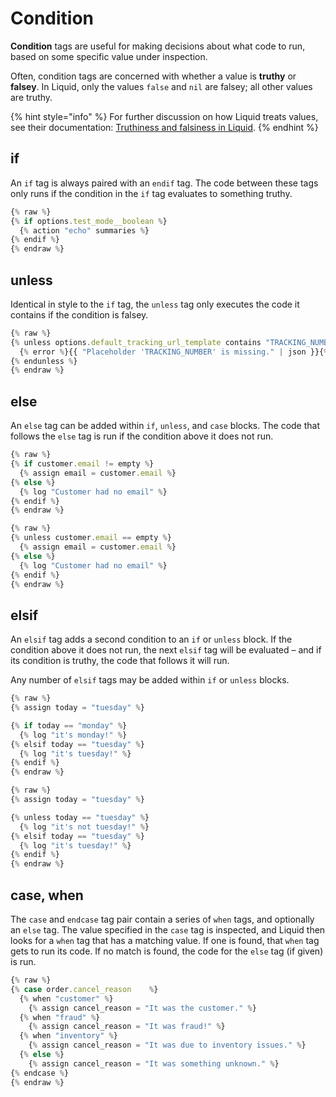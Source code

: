 # Condition

**Condition** tags are useful for making decisions about what code to run, based on some specific value under inspection.

Often, condition tags are concerned with whether a value is **truthy** or **falsey**. In Liquid, only the values `false` and `nil` are falsey; all other values are truthy.

{% hint style="info" %}
For further discussion on how Liquid treats values, see their documentation: [Truthiness and falsiness in Liquid](https://shopify.dev/docs/themes/liquid/reference/basics/true-and-false).
{% endhint %}

## if

An `if` tag is always paired with an `endif` tag. The code between these tags only runs if the condition in the `if` tag evaluates to something truthy.

```javascript
{% raw %}
{% if options.test_mode__boolean %}
  {% action "echo" summaries %}
{% endif %}
{% endraw %}
```

## unless

Identical in style to the `if` tag, the `unless` tag only executes the code it contains if the condition is falsey.

```javascript
{% raw %}
{% unless options.default_tracking_url_template contains "TRACKING_NUMBER" %}
  {% error %}{{ "Placeholder 'TRACKING_NUMBER' is missing." | json }}{% enderror %}
{% endunless %}
{% endraw %}
```

## else

An `else` tag can be added within `if`, `unless`, and `case` blocks. The code that follows the `else` tag is run if the condition above it does not run.

```javascript
{% raw %}
{% if customer.email != empty %}
  {% assign email = customer.email %}
{% else %}
  {% log "Customer had no email" %}
{% endif %}
{% endraw %}
```

```javascript
{% raw %}
{% unless customer.email == empty %}
  {% assign email = customer.email %}
{% else %}
  {% log "Customer had no email" %}
{% endif %}
{% endraw %}
```

## elsif

An `elsif` tag adds a second condition to an `if` or `unless` block. If the condition above it does not run, the next `elsif` tag will be evaluated – and if its condition is truthy, the code that follows it will run.

Any number of `elsif` tags may be added within `if` or `unless` blocks.

```javascript
{% raw %}
{% assign today = "tuesday" %}

{% if today == "monday" %}
  {% log "it's monday!" %}
{% elsif today == "tuesday" %}
  {% log "it's tuesday!" %}
{% endif %}
{% endraw %}
```

```javascript
{% raw %}
{% assign today = "tuesday" %}

{% unless today == "tuesday" %}
  {% log "it's not tuesday!" %}
{% elsif today == "tuesday" %}
  {% log "it's tuesday!" %}
{% endif %}
{% endraw %}
```

## case, when

The `case` and `endcase` tag pair contain a series of `when` tags, and optionally an `else` tag. The value specified in the `case` tag is inspected, and Liquid then looks for a `when` tag that has a matching value. If one is found, that `when` tag gets to run its code. If no match is found, the code for the `else` tag (if given) is run.

```javascript
{% raw %}
{% case order.cancel_reason    %}
  {% when "customer" %}
    {% assign cancel_reason = "It was the customer." %}
  {% when "fraud" %}
    {% assign cancel_reason = "It was fraud!" %}
  {% when "inventory" %}
    {% assign cancel_reason = "It was due to inventory issues." %}
  {% else %}
    {% assign cancel_reason = "It was something unknown." %}
{% endcase %}
{% endraw %}
```
